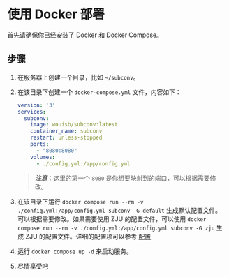 # 使用 Docker 部署

首先请确保你已经安装了 Docker 和 Docker Compose。

## 步骤

1. 在服务器上创建一个目录，比如 `~/subconv`。
2. 在该目录下创建一个 `docker-compose.yml` 文件，内容如下：

    ```yaml
    version: '3'
    services:
      subconv:
        image: wouisb/subconv:latest
        container_name: subconv
        restart: unless-stopped
        ports:
          - "8080:8080"
        volumes:
          - ./config.yml:/app/config.yml
    ```

    > ***注意***：这里的第一个 `8080` 是你想要映射到的端口，可以根据需要修改。

3. 在该目录下运行 `docker compose run --rm -v ./config.yml:/app/config.yml subconv -G default` 生成默认配置文件。可以根据需要修改。如果需要使用 ZJU 的配置文件，可以使用 `docker compose run --rm -v ./config.yml:/app/config.yml subconv -G zju` 生成 ZJU 的配置文件。详细的配置项可以参考 [配置](../configuration/overview)
4. 运行 `docker compose up -d` 来启动服务。
5. 尽情享受吧
